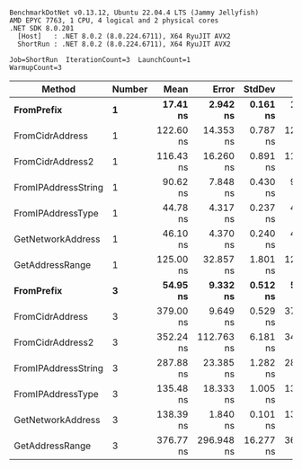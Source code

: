 ```

BenchmarkDotNet v0.13.12, Ubuntu 22.04.4 LTS (Jammy Jellyfish)
AMD EPYC 7763, 1 CPU, 4 logical and 2 physical cores
.NET SDK 8.0.201
  [Host]   : .NET 8.0.2 (8.0.224.6711), X64 RyuJIT AVX2
  ShortRun : .NET 8.0.2 (8.0.224.6711), X64 RyuJIT AVX2

Job=ShortRun  IterationCount=3  LaunchCount=1  
WarmupCount=3  

```
| Method              | Number | Mean      | Error      | StdDev    | Min       | Max       | Gen0   | Allocated |
|-------------------- |------- |----------:|-----------:|----------:|----------:|----------:|-------:|----------:|
| **FromPrefix**          | **1**      |  **17.41 ns** |   **2.942 ns** |  **0.161 ns** |  **17.30 ns** |  **17.59 ns** | **0.0007** |      **56 B** |
| FromCidrAddress     | 1      | 122.60 ns |  14.353 ns |  0.787 ns | 121.84 ns | 123.41 ns | 0.0012 |     112 B |
| FromCidrAddress2    | 1      | 116.43 ns |  16.260 ns |  0.891 ns | 115.78 ns | 117.45 ns | 0.0012 |     112 B |
| FromIPAddressString | 1      |  90.62 ns |   7.848 ns |  0.430 ns |  90.27 ns |  91.10 ns | 0.0006 |      56 B |
| FromIPAddressType   | 1      |  44.78 ns |   4.317 ns |  0.237 ns |  44.59 ns |  45.04 ns | 0.0010 |      88 B |
| GetNetworkAddress   | 1      |  46.10 ns |   4.370 ns |  0.240 ns |  45.82 ns |  46.25 ns | 0.0007 |      56 B |
| GetAddressRange     | 1      | 125.00 ns |  32.857 ns |  1.801 ns | 122.92 ns | 126.11 ns | 0.0019 |     168 B |
| **FromPrefix**          | **3**      |  **54.95 ns** |   **9.332 ns** |  **0.512 ns** |  **54.51 ns** |  **55.51 ns** | **0.0020** |     **168 B** |
| FromCidrAddress     | 3      | 379.00 ns |   9.649 ns |  0.529 ns | 378.52 ns | 379.57 ns | 0.0038 |     336 B |
| FromCidrAddress2    | 3      | 352.24 ns | 112.763 ns |  6.181 ns | 348.15 ns | 359.35 ns | 0.0038 |     336 B |
| FromIPAddressString | 3      | 287.88 ns |  23.385 ns |  1.282 ns | 286.57 ns | 289.13 ns | 0.0019 |     168 B |
| FromIPAddressType   | 3      | 135.48 ns |  18.333 ns |  1.005 ns | 134.84 ns | 136.63 ns | 0.0031 |     264 B |
| GetNetworkAddress   | 3      | 138.39 ns |   1.840 ns |  0.101 ns | 138.27 ns | 138.46 ns | 0.0019 |     168 B |
| GetAddressRange     | 3      | 376.77 ns | 296.948 ns | 16.277 ns | 362.76 ns | 394.62 ns | 0.0057 |     504 B |

